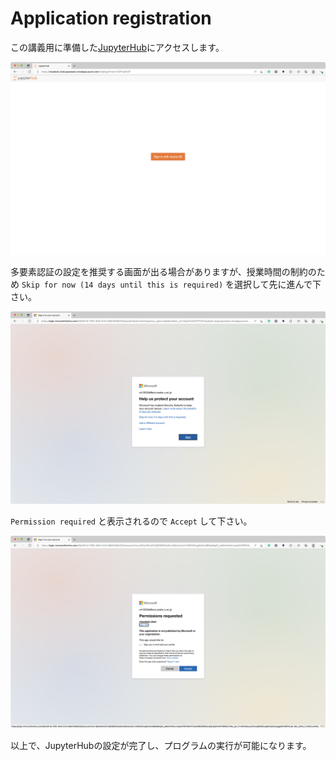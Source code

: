 # Application registration

この講義用に準備した[JupyterHub](https://http://cloudedu-jhub.japaneast.cloudapp.azure.com/)にアクセスします。

![fig-6](./fig-6.png)

多要素認証の設定を推奨する画面が出る場合がありますが、授業時間の制約のため `Skip for now (14 days until this is required)` を選択して先に進んで下さい。

![fig-7](./fig-7.png)

`Permission required` と表示されるので `Accept` して下さい。

![fig-8](./fig-8.png)

以上で、JupyterHubの設定が完了し、プログラムの実行が可能になります。
